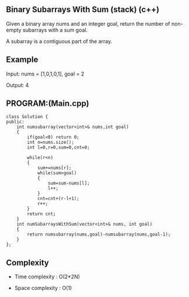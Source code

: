 ## Binary Subarrays With Sum (stack) (c++)

Given a binary array nums and an integer goal, return the number of non-empty subarrays with a sum goal.

A subarray is a contiguous part of the array.

## Example
Input: nums = [1,0,1,0,1], goal = 2

Output: 4

## PROGRAM:(Main.cpp)
```
class Solution {
public:
    int numsubarray(vector<int>& nums,int goal)
    {
        if(goal<0) return 0;
        int n=nums.size();
        int l=0,r=0,sum=0,cnt=0;

        while(r<n)
        {
            sum+=nums[r];
            while(sum>goal)
            {
                sum=sum-nums[l];
                l++;
            }
            cnt=cnt+(r-l+1);
            r++;
        }
        return cnt;
    }
    int numSubarraysWithSum(vector<int>& nums, int goal) 
    {
        return numsubarray(nums,goal)-numsubarray(nums,goal-1);
    }
};
```
## Complexity
- Time complexity : O(2*2N)

- Space complexity : O(1)
